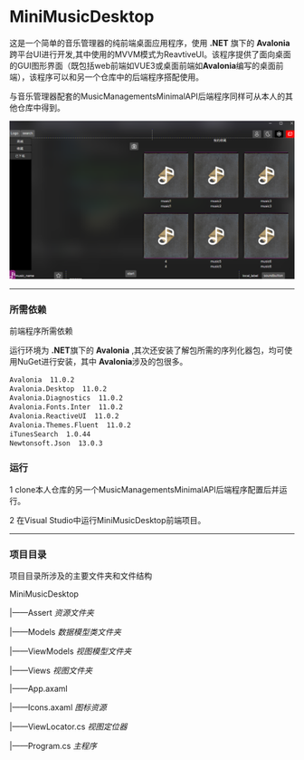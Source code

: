 # MiniMusicDesktop

这是一个简单的音乐管理器的纯前端桌面应用程序，使用 **.NET** 旗下的 **Avalonia** 跨平台UI进行开发,其中使用的MVVM模式为ReavtiveUI。该程序提供了面向桌面的GUI图形界面（既包括web前端如VUE3或桌面前端如**Avalonia**编写的桌面前端），该程序可以和另一个仓库中的后端程序搭配使用。

与音乐管理器配套的MusicManagementsMinimalAPI后端程序同样可从本人的其他仓库中得到。

![图片-音乐管理器桌面应用程序](./Assert/MiniMusicDesktop1.png "初步的前端的音乐收藏界面")

---

### 所需依赖

前端程序所需依赖

运行环境为 **.NET**旗下的 **Avalonia** ,其次还安装了解包所需的序列化器包，均可使用NuGet进行安装，其中 **Avalonia**涉及的包很多。

```
Avalonia  11.0.2
Avalonia.Desktop  11.0.2
Avalonia.Diagnostics  11.0.2
Avalonia.Fonts.Inter  11.0.2
Avalonia.ReactiveUI  11.0.2
Avalonia.Themes.Fluent  11.0.2
iTunesSearch  1.0.44
Newtonsoft.Json  13.0.3
```


### 运行

1 clone本人仓库的另一个MusicManagementsMinimalAPI后端程序配置后并运行。

2 在Visual Studio中运行MiniMusicDesktop前端项目。


---

### 项目目录

项目目录所涉及的主要文件夹和文件结构

MiniMusicDesktop


|——Assert    *资源文件夹*

|——Models    *数据模型类文件夹*

|——ViewModels    *视图模型文件夹*

|——Views    *视图文件夹*

|——App.axaml    

|——Icons.axaml    *图标资源*

|——ViewLocator.cs    *视图定位器*

|——Program.cs    *主程序*

